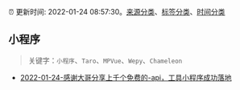:alarm_clock: 更新时间: 2022-01-24 08:57:30。[来源分类](../README.md)、[标签分类](../TAGS.md)、[时间分类](../TIMELINE.md)

## 小程序


> 关键字：`小程序`、`Taro`、`MPVue`、`Wepy`、`Chameleon`



- [2022-01-24-感谢大哥分享上千个免费的-api，工具小程序成功落地](https://www.v2ex.com/t/830300) 